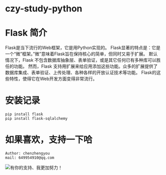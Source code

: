# czy-study-python


# Flask 简介
Flask是当下流行的Web框架，它是用Python实现的。
Flask显著的特点是：它是一个“微”框架。”微”意味着Flask旨在保持核心的简单，但同时又易于扩展。
默认情况下，Flask 不包含数据库抽象层、表单验证，或是其它任何已有多种库可以胜任的功能。
然而，Flask 支持用扩展来给应用添加这些功能。众多的扩展提供了数据库集成、表单验证、上传处理、各种各样的开放认证技术等功能。
Flask的这些特性，使得它在Web开发方面变得非常流行。

# 安装记录
    pip install flask
    pip install flask-sqlalchemy

# 如果喜欢，支持一下哈
    Author: chenzhengyou
    mail: 649954910@qq.com

![](https://github.com/andyczy/czy-study-deepLearning/blob/master/vxz.jpg "有你的支持、我更加努力！")

